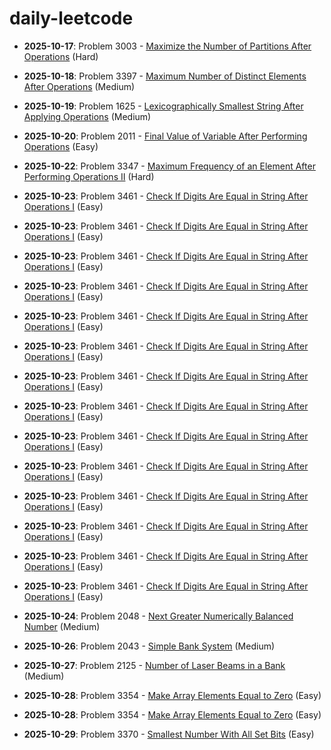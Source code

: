 # daily-leetcode

- **2025-10-17**: Problem 3003 - [Maximize the Number of Partitions After Operations](solutions/2025/10/README-2025-10-17.md) (Hard)

- **2025-10-18**: Problem 3397 - [Maximum Number of Distinct Elements After Operations](solutions/2025/10/README-2025-10-18.md) (Medium)

- **2025-10-19**: Problem 1625 - [Lexicographically Smallest String After Applying Operations](solutions/2025/10/README-2025-10-19.md) (Medium)

- **2025-10-20**: Problem 2011 - [Final Value of Variable After Performing Operations](solutions/2025/10/README-2025-10-20.md) (Easy)

- **2025-10-22**: Problem 3347 - [Maximum Frequency of an Element After Performing Operations II](solutions/2025/10/README-2025-10-22.md) (Hard)

- **2025-10-23**: Problem 3461 - [Check If Digits Are Equal in String After Operations I](solutions/2025/10/README-2025-10-23.md) (Easy)

- **2025-10-23**: Problem 3461 - [Check If Digits Are Equal in String After Operations I](solutions/2025/10/README-2025-10-23.md) (Easy)

- **2025-10-23**: Problem 3461 - [Check If Digits Are Equal in String After Operations I](solutions/2025/10/README-2025-10-23.md) (Easy)

- **2025-10-23**: Problem 3461 - [Check If Digits Are Equal in String After Operations I](solutions/2025/10/README-2025-10-23.md) (Easy)

- **2025-10-23**: Problem 3461 - [Check If Digits Are Equal in String After Operations I](solutions/2025/10/README-2025-10-23.md) (Easy)

- **2025-10-23**: Problem 3461 - [Check If Digits Are Equal in String After Operations I](solutions/2025/10/README-2025-10-23.md) (Easy)

- **2025-10-23**: Problem 3461 - [Check If Digits Are Equal in String After Operations I](solutions/2025/10/README-2025-10-23.md) (Easy)

- **2025-10-23**: Problem 3461 - [Check If Digits Are Equal in String After Operations I](solutions/2025/10/README-2025-10-23.md) (Easy)

- **2025-10-23**: Problem 3461 - [Check If Digits Are Equal in String After Operations I](solutions/2025/10/README-2025-10-23.md) (Easy)

- **2025-10-23**: Problem 3461 - [Check If Digits Are Equal in String After Operations I](solutions/2025/10/README-2025-10-23.md) (Easy)

- **2025-10-23**: Problem 3461 - [Check If Digits Are Equal in String After Operations I](solutions/2025/10/README-2025-10-23.md) (Easy)

- **2025-10-23**: Problem 3461 - [Check If Digits Are Equal in String After Operations I](solutions/2025/10/README-2025-10-23.md) (Easy)

- **2025-10-23**: Problem 3461 - [Check If Digits Are Equal in String After Operations I](solutions/2025/10/README-2025-10-23.md) (Easy)

- **2025-10-23**: Problem 3461 - [Check If Digits Are Equal in String After Operations I](solutions/2025/10/README-2025-10-23.md) (Easy)

- **2025-10-24**: Problem 2048 - [Next Greater Numerically Balanced Number](solutions/2025/10/README-2025-10-24.md) (Medium)

- **2025-10-26**: Problem 2043 - [Simple Bank System](solutions/2025/10/README-2025-10-26.md) (Medium)

- **2025-10-27**: Problem 2125 - [Number of Laser Beams in a Bank](solutions/2025/10/README-2025-10-27.md) (Medium)

- **2025-10-28**: Problem 3354 - [Make Array Elements Equal to Zero](solutions/2025/10/README-2025-10-28.md) (Easy)

- **2025-10-28**: Problem 3354 - [Make Array Elements Equal to Zero](solutions/2025/10/README-2025-10-28.md) (Easy)

- **2025-10-29**: Problem 3370 - [Smallest Number With All Set Bits](solutions/2025/10/README-2025-10-29.md) (Easy)

